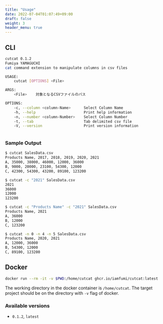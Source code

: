 ```yaml
---
title: "Usage"
date: 2022-07-04T01:07:49+09:00
draft: false
weight: 3
header_menu: true
---
```


## CLI

```sh
cutcat 0.1.2
Fumiya YAMAGUCHI
cat command extension to manipulate columns in csv files

USAGE:
    cutcat [OPTIONS] <File>

ARGS:
    <File>    対象となるCSVファイルのパス

OPTIONS:
    -c, --column <column-Name>      Select Column Name
    -h, --help                      Print help information
    -n, --number <column-Number>    Select Column Number
    -t, --tab                       Tab delimited csv file
    -V, --version                   Print version information
    
```

### Sample Output

```sh
$ cutcat SalesData.csv
Products Name, 2017, 2018, 2019, 2020, 2021
A, 35000, 38000, 46000, 12000, 36000
B, 9000, 20000, 23100, 54300, 12000
C, 42300, 54300, 43200, 89100, 123200

$ cutcat -c "2021" SalesData.csv
2021
36000
12000
123200

$ cutcat -c "Products Name" -c "2021" SalesData.csv
Products Name, 2021
A, 36000
B, 12000
C, 123200

$ cutcat -n 0 -n 4 -n 5 SalesData.csv
Products Name, 2020, 2021
A, 12000, 36000
B, 54300, 12000
C, 89100, 123200

```

## Docker

```sh
docker run --rm -it -v $PWD:/home/cutcat ghcr.io/iamfumi/cutcat:latest
```

The working directory in the docker container is `/home/cutcat`.
The target project should be on the directory with `-v` flag of docker.

### Available versions

* `0.1.2`, `latest`